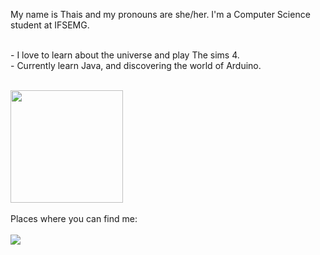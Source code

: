 My name is Thais and my pronouns are she/her.
I'm a Computer Science student at IFSEMG.

<br> - I love to learn about the universe and play The sims 4. 
<br> - Currently learn Java, and discovering the world of Arduino. 




<div style="display: inline_block"><br>
<img height="180em" src="https://github-readme-stats.vercel.app/api/top-langs/?username=so-tha&layout=compact&langs_count=7&theme=dracula"/>
</div>

<br>
Places where you can find me: <br>
<br>
<a href="https://www.linkedin.com/in/thais-souza-4b9ba1182/" target="_blank"><img src="https://img.shields.io/badge/-LinkedIn-%230077B5?style=for-the-badge&logo=linkedin&logoColor=white" target="_blank"></a> 



